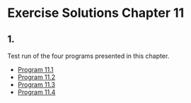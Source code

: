 # Exercise Solutions Chapter 11 #
## 1. ##
Test run of the four programs presented in this chapter.  
- [Program 11.1](Exercise_01/Program_11_01/program_11_01.c)  
- [Program 11.2](Exercise_01/Program_11_02/program_11_02.c)  
- [Program 11.3](Exercise_01/Program_11_03/program_11_03.c)  
- [Program 11.4](Exercise_01/Program_11_04/program_11_04.c)  
